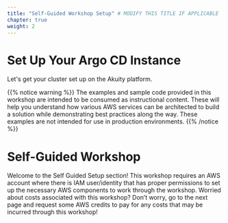 ```yaml
---
title: "Self-Guided Workshop Setup" # MODIFY THIS TITLE IF APPLICABLE
chapter: true
weight: 2
---
```


# Set Up Your Argo CD Instance <!-- MODIFY THIS HEADING -->
Let's get your cluster set up on the Akuity platform.


{{% notice warning %}}
The examples and sample code provided in this workshop are intended to be consumed as instructional content. These will help you understand how various AWS services can be architected to build a solution while demonstrating best practices along the way. These examples are not intended for use in production environments.
{{% /notice %}}

# Self-Guided Workshop


Welcome to the Self Guided Setup section! This workshop requires an AWS account where there is IAM user/identity that has proper permissions to set up the necessary AWS components to work through the workshop. Worried about costs associated with this workshop? Don’t worry, go to the next page and request some AWS credits to pay for any costs that may be incurred through this workshop!